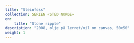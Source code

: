 ```yaml
---
title: "Steinfoss"
collection: SERIEN «STED NORGE»
en:
    title: "Stone ripple"
description: "2008, olje på lerret/oil on canvas, 50x50"
weight: 1
---
```


